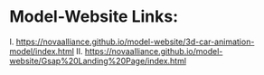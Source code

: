 # Model-Website Links:
 I. https://novaalliance.github.io/model-website/3d-car-animation-model/index.html
 II. https://novaalliance.github.io/model-website/Gsap%20Landing%20Page/index.html
